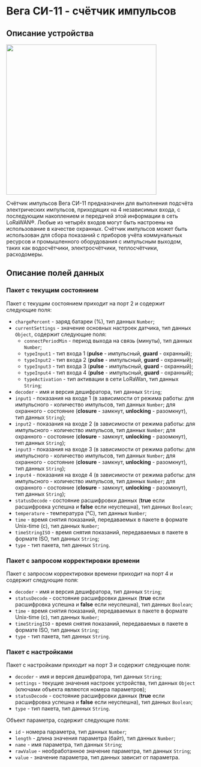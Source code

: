 # Вега СИ-11 - счётчик импульсов


## Описание устройства
<img src="https://iotvega.com/content/ru/si/si11/5.png" width="400" />

Счётчик импульсов Вега СИ-11 предназначен для выполнения подсчёта электрических импульсов, приходящих на 4 независимых входа, с последующим накоплением и передачей этой информации в сеть LoRaWAN®. Любые из четырёх входов могут быть настроены на использование в качестве охранных.
Счётчик импульсов может быть использован для сбора показаний с приборов учёта коммунальных ресурсов и промышленного оборудования с импульсным выходом, таких как водосчётчики, электросчётчики, теплосчётчики, расходомеры.


## Описание полей данных

### Пакет с текущим состоянием

Пакет с текущим состоянием приходит на порт 2 и содержит следующие поля:
- `chargePercent` - заряд батареи (%), тип данных `Number`;
- `currentSettings` - значение основных настроек датчика, тип данных `Object`, содержит следующие поля:
    - `connectPeriodMin` - период выхода на связь (минуты), тип данных `Number`;
    - `typeInput1` - тип входа 1 (**pulse** - импульсный, **guard** - охранный);
    - `typeInput2` - тип входа 2 (**pulse** - импульсный, **guard** - охранный);
    - `typeInput3` - тип входа 3 (**pulse** - импульсный, **guard** - охранный);
    - `typeInput4` - тип входа 4 (**pulse** - импульсный, **guard** - охранный);
    - `typeActivation` - тип активации в сети LoRaWan, тип данных `String`;
- `decoder` - имя и версия дешифратора, тип данных `String`;
- `input1` - показания на входе 1 (в зависимости от режима работы: для импульсного - количество импульсов, тип данных `Number`; для охранного - состояние (**closure** - замкнут, **unlocking** - разомкнут), тип данных `String`);
- `input2` - показания на входе 2 (в зависимости от режима работы: для импульсного - количество импульсов, тип данных `Number`; для охранного - состояние (**closure** - замкнут, **unlocking** - разомкнут), тип данных `String`);
- `input3` - показания на входе 3 (в зависимости от режима работы: для импульсного - количество импульсов, тип данных `Number`; для охранного - состояние (**closure** - замкнут, **unlocking** - разомкнут), тип данных `String`);
- `input4` - показания на входе 4 (в зависимости от режима работы: для импульсного - количество импульсов, тип данных `Number`; для охранного - состояние (**closure** - замкнут, **unlocking** - разомкнут), тип данных `String`);
- `statusDecode` - состояние расшифровки данных (**true** если расшифровка успешна и **false** если неуспешна), тип данных `Boolean`;
- `temperature` - температура (°С), тип данных `Number`;
- `time` - время снятия показаний, передаваемых в пакете в формате Unix-time (с), тип данных `Number`;
- `timeStringISO` - время снятия показаний, передаваемых в пакете в формате ISO, тип данных `String`;
- `type` - тип пакета, тип данных `String`.


### Пакет с запросом корректировки времени

Пакет с запросом корректировки времени приходит на порт 4 и содержит следующие поля:
- `decoder` - имя и версия дешифратора, тип данных `String`;
- `statusDecode` - состояние расшифровки данных (**true** если расшифровка успешна и **false** если неуспешна), тип данных `Boolean`;
- `time` - время снятия показаний, передаваемых в пакете в формате Unix-time (с), тип данных `Number`;
- `timeStringISO` - время снятия показаний, передаваемых в пакете в формате ISO, тип данных `String`;
- `type` - тип пакета, тип данных `String`.


### Пакет с настройками

Пакет с настройками приходит на порт 3 и содержит следующие поля:
- `decoder` - имя и версия дешифратора, тип данных `String`;
- `settings` - текущие значения настроек устройства, тип данных `Object` (ключами объекта являются номера параметров);
- `statusDecode` - состояние расшифровки данных (**true** если расшифровка успешна и **false** если неуспешна), тип данных `Boolean`;
- `type` - тип пакета, тип данных `String`.

Объект параметра, содержит следующие поля:
- `id` - номера параметра, тип данных `Number`;
- `length` - длина значения параметра (байт), тип данных `Number`;
- `name` - имя параметра, тип данных `String`;
- `rawValue` - необработанное значение параметра, тип данных `String`;
- `value` - значение параметра, тип данных зависит от параметра.